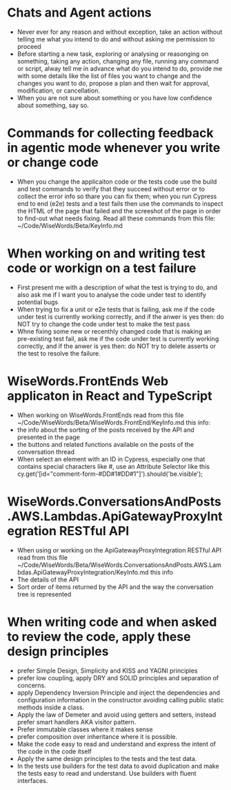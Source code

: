 # Chats and Agent actions
- Never ever for any reason and without exception, take an action without telling me what you intend to do and without asking me permission to proceed
- Before starting a new task, exploring or analysing or reasonging on something, taking any action, changing any file, running any command or script, alway tell me in advance what do you intend to do, provide me with some details like the list of files you want to change and the changes you want to do, propose a plan and then wait for approval, modification, or cancellation.
- When you are not sure about something or you have low confidence about something, say so.

# Commands for collecting feedback in agentic mode whenever you write or change code
- When you change the applicaiton code or the tests code use the build and test commands to verify that they succeed without error or to collect the error info so thare you can fix them; when you run Cypress end to end (e2e) tests and a test fails then use the commands to inspect the HTML of the page that failed and the screeshot of the page in order to find-out what needs fixing. Read all these commands from this file: ~/Code/WiseWords/Beta/KeyInfo.md

# When working on and writing test code or workign on a test failure
- First present me with a description of what the test is trying to do, and also ask me if I want you to analyse the code under test to identify potential bugs
- When trying to fix a unit or e2e tests that is failing, ask me if the code under test is currently working correctly, and if the anwer is yes then: do NOT try to change the code under test to make the test pass
- Whne fixing some new or recenthly changed code that is making an pre-existing test fail, ask me if the code under test is currently working correctly, and if the anwer is yes then: do NOT try to delete asserts or the test to resolve the failure.

# WiseWords.FrontEnds Web applicaton in React and TypeScript
- When working on WiseWords.FrontEnds read from this file ~/Code/WiseWords/Beta/WiseWords.FrontEnd/KeyInfo.md this info:
 - the info about the sorting of the posts received by the API and presented in the page 
 - the buttons and related functions available on the posts of the conversation thread
- When select an element with an ID in Cypress, especially one that contains special characters like #, use an Attribute Selector like this cy.get('[id="comment-form-#DD#1#DD#1"]').should('be.visible'); 

# WiseWords.ConversationsAndPosts.AWS.Lambdas.ApiGatewayProxyIntegration RESTful API
- When using or working on the ApiGatewayProxyIntegration RESTful API read from this file ~/Code/WiseWords/Beta/WiseWords.ConversationsAndPosts.AWS.Lambdas.ApiGatewayProxyIntegration/KeyInfo.md this info
 - The details of the API
 - Sort order of items returned by the API and the way the conversation tree is represented


# When writing code and when asked to review the code, apply these design principles
- prefer Simple Design, Simplicity and KISS and YAGNI principles 
- prefer low coupling, apply DRY and SOLID principles and separation of concerns. 
- apply  Dependency Inversion Principle and inject the dependencies and configuration information in the constructor avoiding calling public static methods inside a class.  
- Apply the law of Demeter and avoid using getters and setters, instead prefer smart handlers AKA visitor pattern. 
- Prefer immutable classes where it makes sense
- prefer composition over inheritance where it is possible. 
- Make the code easy to read and understand and express the intent of the code in the code itself
-  Apply the same design principles to the tests and the test data. 
- In the tests use builders for the test data to avoid duplication and make the tests easy to read and understand. Use builders with fluent interfaces.
